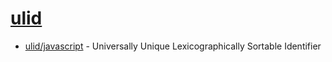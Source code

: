 # [ulid](https://github.com/ulid/spec)

- [ulid/javascript](https://github.com/ulid/javascript) - Universally Unique Lexicographically Sortable Identifier
